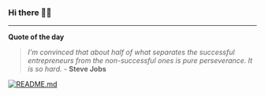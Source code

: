### Hi there 👋🏻


---

**Quote of the day**

> *I'm convinced that about half of what separates the successful entrepreneurs from the non-successful ones is pure perseverance. It is so hard.* - **Steve Jobs** 

[![README.md](https://github.com/martcus/martcus/actions/workflows/readme.yml/badge.svg)](https://github.com/martcus/martcus/actions/workflows/readme.yml)


<!---
martcus/martcus is a ✨ special ✨ repository because its `README.md` (this file) appears on your GitHub profile.
You can click the Preview link to take a look at your changes.
--->

<!--
Avatar generated by: https://getavataaars.com/?accessoriesType=Prescription02&avatarStyle=Circle&clotheColor=Heather&clotheType=GraphicShirt&eyeType=Happy&eyebrowType=DefaultNatural&facialHairColor=Blonde&facialHairType=BeardMajestic&graphicType=SkullOutline&hairColor=Blonde&mouthType=Smile&skinColor=Light&topType=ShortHairShortFlat
--->
